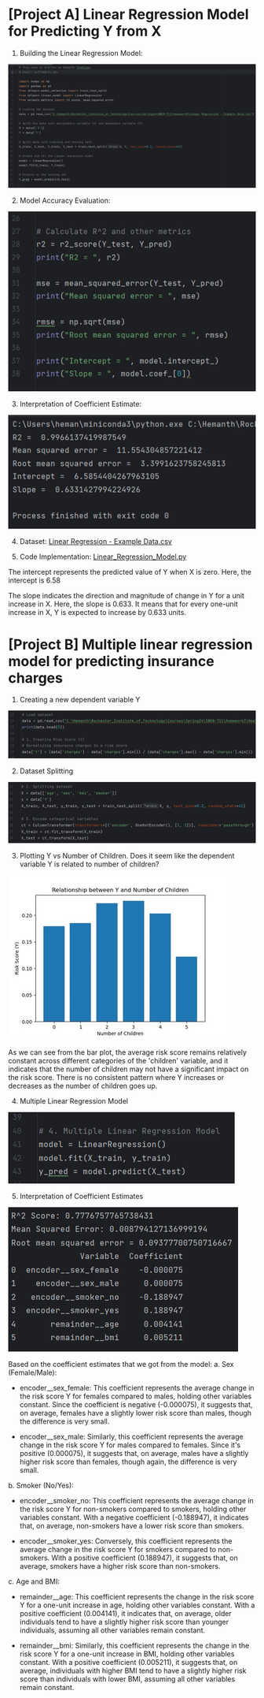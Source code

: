 # [Project A] Linear Regression Model for Predicting Y from X

1.	Building the Linear Regression Model:

![A1](/resources/A1.png) 

2.	Model Accuracy Evaluation:

![A2](/resources/A2.png) 

3.	Interpretation of Coefficient Estimate:

![A3](/resources/A3.png)

4. Dataset: [Linear Regression - Example Data.csv](https://github.com/hemanthchebiyam/Reinforcement-Learning/blob/main/MultipleLinearRegression/Health%20Insurance%20Dataset.csv)
   
5. Code Implementation: [Linear_Regression_Model.py](https://github.com/hemanthchebiyam/Reinforcement-Learning/blob/main/MultipleLinearRegression/Linear_Regression_Model.py)

The intercept represents the predicted value of Y when X is zero.
Here, the intercept is 6.58
 
The slope indicates the direction and magnitude of change in Y for a unit increase in X.
Here, the slope is 0.633. It means that for every one-unit increase in X, Y is expected to increase by 0.633 units.
#


# [Project B] Multiple linear regression model for predicting insurance charges

1.	Creating a new dependent variable Y

 ![B1](/resources/B1.png)

2.	Dataset Splitting

  ![B2](/resources/B2.png)

3.	Plotting Y vs Number of Children. Does it seem like the dependent variable Y is related to number of children?

 ![B4](/resources/B4.jpg)
 
As we can see from the bar plot, the average risk score remains relatively constant across different categories of the 'children' variable, and it indicates that the number of children may not have a significant impact on the risk score. There is no consistent pattern where Y increases or decreases as the number of children goes up.

4.	Multiple Linear Regression Model

 ![B3](/resources/B3.png)

 
5.	Interpretation of Coefficient Estimates

 ![B5](/resources/B5.png)
 
Based on the coefficient estimates that we got from the model:
a.	Sex (Female/Male):

-	encoder__sex_female: This coefficient represents the average change in the risk score Y for females compared to males, holding other variables constant. Since the coefficient is negative (-0.000075), it suggests that, on average, females have a slightly lower risk score than males, though the difference is very small.

-	encoder__sex_male: Similarly, this coefficient represents the average change in the risk score Y for males compared to females. Since it's positive (0.000075), it suggests that, on average, males have a slightly higher risk score than females, though again, the difference is very small.

b.	Smoker (No/Yes):

-	encoder__smoker_no: This coefficient represents the average change in the risk score Y for non-smokers compared to smokers, holding other variables constant. With a negative coefficient (-0.188947), it indicates that, on average, non-smokers have a lower risk score than smokers.

-	encoder__smoker_yes: Conversely, this coefficient represents the average change in the risk score Y for smokers compared to non-smokers. With a positive coefficient (0.188947), it suggests that, on average, smokers have a higher risk score than non-smokers.

c.	Age and BMI:

-	remainder__age: This coefficient represents the change in the risk score Y for a one-unit increase in age, holding other variables constant. With a positive coefficient (0.004141), it indicates that, on average, older individuals tend to have a slightly higher risk score than younger individuals, assuming all other variables remain constant.

-	remainder__bmi: Similarly, this coefficient represents the change in the risk score Y for a one-unit increase in BMI, holding other variables constant. With a positive coefficient (0.005211), it suggests that, on average, individuals with higher BMI tend to have a slightly higher risk score than individuals with lower BMI, assuming all other variables remain constant.

